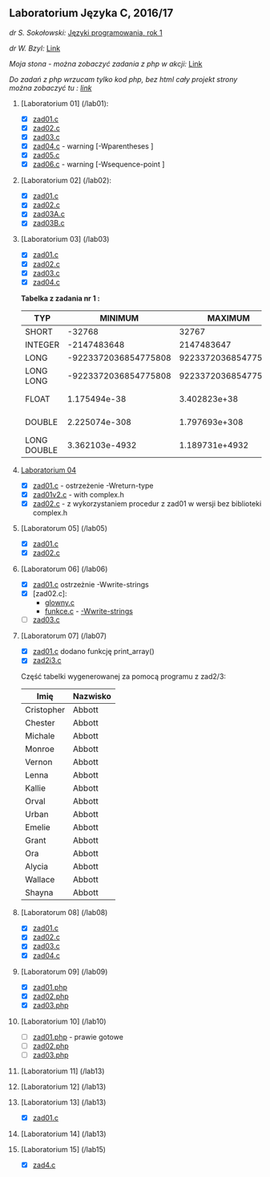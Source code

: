## Laboratorium Języka C, 2016/17

*dr S. Sokołowski:*
[Języki programowania, rok 1](https://inf.ug.edu.pl/~stefan/Dydaktyka/JezProg/)

*dr W. Bzyl:*
[Link](http://wbzyl.inf.ug.edu.pl/rails2/jp)

*Moja stona - można zobaczyć zadania z php w akcji:*
[Link](http://sigma.ug.edu.pl/~mfierek/zadania.html)

*Do zadań z php wrzucam tylko kod php, bez html cały projekt strony można zobaczyć tu : [link](https://github.com/mfierek2/phplab)*
1. [Laboratorium 01]  (/lab01):

 	* [x] [zad01.c](lab01/zad01.c)
	* [x] [zad02.c](lab01/zad02.c)
	* [x] [zad03.c](lab01/zad03.c)
	* [x] [zad04.c](lab01/zad04.c) - warning [-Wparentheses ]
	* [x] [zad05.c](lab01/zad05.c)
	* [x] [zad06.c](lab01/zad06.c) - warning [-Wsequence-point ]

1. [Laboratorium 02]  (/lab02):

   	* [x] [zad01.c](lab02/zad01.c)
  	* [x] [zad02.c](lab02/zad02.c)
  	* [x] [zad03A.c](lab02/zad03A.c)
  	* [x] [zad03B.c](lab02/zad03B.c)

1. [Laboratorium 03] (/lab03)
	* [x] [zad01.c](lab03/zad01.c)
	* [x] [zad02.c](lab03/zad02.c)
	* [x] [zad03.c](lab03/zad03.c)
	* [x] [zad04.c](lab03/zad04.c)

	**Tabelka z zadania nr 1 :**

	|    TYP      |       MINIMUM       |       MAXIMUM       |      ZIARNO     |      PRECYZJA    |      WE/WY     |
	|-------------|---------------------|---------------------|-----------------|------------------|----------------|
	|SHORT        |               -32768|                32767|                 |                  |       %i       |
	|INTEGER      |          -2147483648|           2147483647|                 |                  |       %i       |
	|LONG         | -9223372036854775808|  9223372036854775807|                 |                  |       %li      |
	|LONG LONG    | -9223372036854775808|  9223372036854775807|                 |                  |       %lli     |
	|FLOAT        |         1.175494e-38|         3.402823e+38|     1.192093e-07|                 6|   %f lub %e    |
	|DOUBLE       |        2.225074e-308|        1.797693e+308|     2.220446e-16|                15|  %lf lub %le   |
	|LONG DOUBLE  |       3.362103e-4932|       1.189731e+4932|     1.084202e-19|                18|   %Lf lub %Le  |


1. [Laboratorium 04](/lab04)
  	* [x] [zad01.c](lab04/zad01.c) - ostrzeżenie -Wreturn-type
    * [x] [zad01v2.c](lab04/zad01v2.c) - with complex.h
    * [x] [zad02.c](lab04/zad02.c) - z wykorzystaniem procedur z zad01 w wersji bez biblioteki complex.h

1. [Laboratorum 05] (/lab05)
    * [x] [zad01.c](lab05/zad01.c)
    * [x] [zad02.c](lab05/zad02.c)

1. [Laboratorum 06] (/lab06)
    * [x] [zad01.c](lab06/zad01.c) ostrzeżnie -Wwrite-strings
    * [x] [zad02.c]:
        *  [glowny.c](lab06/glowny.c)
        *  [funkce.c](lab06/funkcje.c) - [-Wwrite-strings](http://stackoverflow.com/questions/1524356/c-deprecated-conversion-from-string-constant-to-char)
    * [ ] [zad03.c](lab06/zad03.c)

1. [Laboratorum 07] (/lab07)
    * [x] [zad01.c](lab07/zad01.c) dodano funkcję print_array()
    * [x] [zad2i3.c](lab07/zad2i3.c)

    Część tabelki wygenerowanej za pomocą programu z zad2/3:

    |                Imię  |             Nazwisko |
    |----------------------|----------------------|
    |           Cristopher |               Abbott |
    |              Chester |               Abbott |
    |              Michale |               Abbott |
    |               Monroe |               Abbott |
    |               Vernon |               Abbott |
    |                Lenna |               Abbott |
    |               Kallie |               Abbott |
    |                Orval |               Abbott |
    |                Urban |               Abbott |
    |               Emelie |               Abbott |
    |                Grant |               Abbott |
    |                  Ora |               Abbott |
    |               Alycia |               Abbott |
    |              Wallace |               Abbott |
    |               Shayna |               Abbott |

1. [Laboratorum 08] (/lab08)
    * [x] [zad01.c](lab08/zad01.c)
    * [x] [zad02.c](lab08/zad02.c)
    * [x] [zad03.c](lab08/zad03.c)
    * [x] [zad04.c](lab08/zad04.c)

1. [Laboratorum 09] (/lab09)
    * [x] [zad01.php](lab09/zad01.php)
    * [x] [zad02.php](lab09/zad02.php)
    * [x] [zad03.php](lab09/zad03.php)

1. [Laboratorium 10] (/lab10)
    * [ ] [zad01.php](lab10/zad01.php) - prawie gotowe
    * [ ] [zad02.php](lab10/zad02.php)
    * [ ] [zad03.php](lab10/zad03.php)

1. [Laboratorium 11] (/lab13)

1. [Laboratorium 12] (/lab13)

1. [Laboratorium 13] (/lab13)
    * [x] [zad01.c](lab13/zad01.c)

1. [Laboratorium 14] (/lab13)

1. [Laboratorium 15] (/lab15)
    * [x] [zad4.c](lab15/zad4.c)
